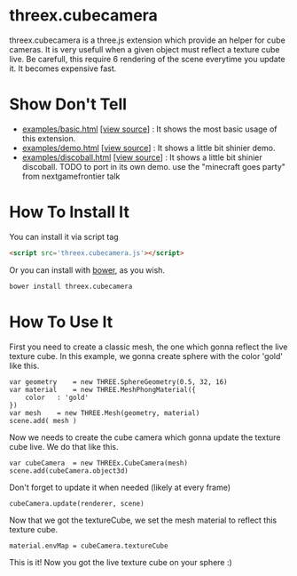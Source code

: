 threex.cubecamera
=============

threex.cubecamera is a three.js extension which provide an helper for cube cameras.
It is very usefull when a given object must reflect a texture cube live.
Be carefull, this require 6 rendering of the scene everytime you update it.
It becomes expensive fast.

Show Don't Tell
===============
* [examples/basic.html](http://jeromeetienne.github.io/threex.cubecamera/examples/basic.html)
\[[view source](https://github.com/jeromeetienne/threex.cubecamera/blob/master/examples/basic.html)\] :
It shows the most basic usage of this extension.
* [examples/demo.html](http://jeromeetienne.github.io/threex.cubecamera/examples/demo.html)
\[[view source](https://github.com/jeromeetienne/threex.cubecamera/blob/master/examples/demo.html)\] :
It shows a little bit shinier demo.
* [examples/discoball.html](http://jeromeetienne.github.io/threex.cubecamera/examples/discoball.html)
\[[view source](https://github.com/jeromeetienne/threex.cubecamera/blob/master/examples/discoball.html)\] :
It shows a little bit shinier discoball. 
TODO to port in its own demo. use the "minecraft goes party" from nextgamefrontier talk

How To Install It
=================

You can install it via script tag

```html
<script src='threex.cubecamera.js'></script>
```

Or you can install with [bower](http://bower.io/), as you wish.

```bash
bower install threex.cubecamera
```


How To Use It
=============

First you need to create a classic mesh, the one which gonna reflect the live texture cube.
In this example, we gonna create sphere with the color 'gold' like this.

```
var geometry	= new THREE.SphereGeometry(0.5, 32, 16)
var material	= new THREE.MeshPhongMaterial({
	color	: 'gold'
})
var mesh	= new THREE.Mesh(geometry, material)
scene.add( mesh )	
```

Now we needs to create the cube camera which gonna update the texture cube live.
We do that like this.

```
var cubeCamera	= new THREEx.CubeCamera(mesh)
scene.add(cubeCamera.object3d)
```

Don't forget to update it when needed (likely at every frame)

```
cubeCamera.update(renderer, scene)
```

Now that we got the textureCube, we set the mesh material to reflect this texture cube.

```
material.envMap	= cubeCamera.textureCube
```

This is it! Now you got the live texture cube on your sphere :)



